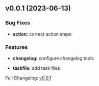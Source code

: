 ## v0.0.1 (2023-06-13)

### Bug Fixes

- **action:** correct action steps

### Features

- **changelog:** configure changelog tools

- **taskfile:** add task files

Full Changelog: [v0.0.1](https://github.com/ghacts/gitflow/commits/v0.0.1)
